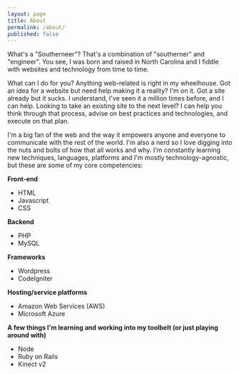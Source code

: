```yaml
---
layout: page
title: About
permalink: /about/
published: false
---
```


What's a "Southerneer"? That's a combination of "southerner" and "engineer". You see, I was born and raised in North Carolina and I fiddle with websites and technology from time to time.

What can I do for you? Anything web-related is right in my wheelhouse. Got an idea for a website but need help making it a reality? I'm on it. Got a site already but it sucks. I understand, I've seen it a million times before, and I can help. Looking to take an existing site to the next level? I can help you think through that process, advise on best practices and technologies, and execute on that plan.

I'm a big fan of the web and the way it empowers anyone and everyone to communicate with the rest of the world. I'm also a nerd so I love digging into the nuts and bolts of how that all works and why. I'm constantly learning new techniques, languages, platforms and I'm mostly technology-agnostic, but these are some of my core competencies:

**Front-end**

* HTML
* Javascript
* CSS


**Backend**

* PHP
* MySQL


**Frameworks**

* Wordpress
* CodeIgniter


**Hosting/service platforms**

* Amazon Web Services (AWS)
* Microsoft Azure


**A few things I'm learning and working into my toolbelt (or just playing around with)**

* Node
* Ruby on Rails
* Kinect v2

